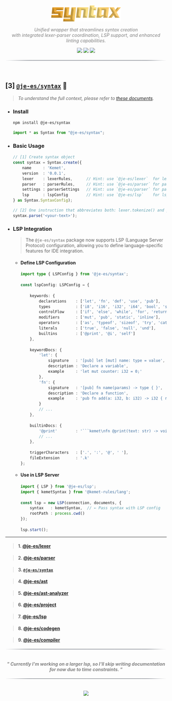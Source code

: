 <!----------------------------------- BEG ----------------------------------->
<br>
<div align="center">
    <p>
        <img src="./assets/img/logo.png" alt="syntax-Logo" style="" height="50" />
    </p>
</div>


<div align="center">
    <p align="center" style="font-style:italic; color:gray;">
        Unified wrapper that streamlines syntax creation<br>
        with integrated lexer-parser coordination, LSP support, and enhanced linting capabilities.
        <br>
    </p>
    <img src="https://img.shields.io/badge/Version-0.2.1-black"/>
    <a href="https://github.com/je-es"><img src="https://img.shields.io/badge/Part_of-@je--es-black"/></a>
    <a href="https://github.com/kemet-lang"><img src="https://img.shields.io/badge/Built_for-@kemet--lang-black"/></a>
</div>


<div align="center">
    <img src="./assets/img/line.png" alt="line" style="display: block; margin-top:20px;margin-bottom:20px;width:500px;"/>
    <br>
</div>

<!--------------------------------------------------------------------------->



<!----------------------------------- HMM ----------------------------------->

## [3] [`@je-es/syntax`](https://github.com/je-es/syntax) 🚀

> _To understand the full context, please refer to [these documents](https://github.com/kemet-lang/.github/blob/main/profile/roadmap/MVP.md)._

- ### Install

    ```bash
    npm install @je-es/syntax
    ```

    ```ts
    import * as Syntax from "@je-es/syntax";
    ```

- ### Basic Usage

    ```ts
    // [1] Create syntax object
    const syntax = Syntax.create({
        name     : 'Kemet',
        version  : '0.0.1',
        lexer    : lexerRules,      // Hint: use `@je-es/lexer`  for lexer rules
        parser   : parserRules,     // Hint: use `@je-es/parser` for parser rules
        settings : parserSettings   // Hint: use `@je-es/parser` for parser settings
        lsp      : lspConfig        // Hint: use `@je-es/lsp`    for lsp config
    } as Syntax.SyntaxConfig);
    ```

    ```ts
    // [2] One instruction that abbreviates both: lexer.tokenize() and parser.parse()
    syntax.parse('<your-text>');
    ```

- ### LSP Integration

    > The `@je-es/syntax` package now supports LSP (Language Server Protocol) configuration, allowing you to define language-specific features for IDE integration.

    - #### Define LSP Configuration

        ```ts
        import type { LSPConfig } from '@je-es/syntax';

        const lspConfig: LSPConfig = {

            keywords: {
                declarations    : ['let', 'fn', 'def', 'use', 'pub'],
                types           : ['i8', 'i16', 'i32', 'i64', 'bool', 'str'],
                controlFlow     : ['if', 'else', 'while', 'for', 'return'],
                modifiers       : ['mut', 'pub', 'static', 'inline'],
                operators       : ['as', 'typeof', 'sizeof', 'try', 'catch'],
                literals        : ['true', 'false', 'null', 'und'],
                builtins        : ['@print', '@i', 'self']
            },

            keywordDocs: {
                'let': {
                    signature   : '[pub] let [mut] name: type = value',
                    description : 'Declare a variable',
                    example     : 'let mut counter: i32 = 0;'
                },
                'fn': {
                    signature   : '[pub] fn name(params) -> type { }',
                    description : 'Declare a function',
                    example     : 'pub fn add(a: i32, b: i32) -> i32 { return a + b; }'
                }
                // ...
            },

            builtinDocs: {
                '@print'        : '```kemet\nfn @print(text: str) -> void\n```\n\nBuilt-in function to print text.',
                // ...
            },

            triggerCharacters   : ['.', ':', '@', ' '],
            fileExtension       : '.k'
        };
        ```

    - #### Use in LSP Server

        ```ts
        import { LSP } from '@je-es/lsp';
        import { kemetSyntax } from '@kemet-rules/lang';

        const lsp = new LSP(connection, documents, {
            syntax   : kemetSyntax,  // ← Pass syntax with LSP config
            rootPath : process.cwd()
        });

        lsp.start();
        ```

---

> #### 1. [@je-es/lexer](https://github.com/je-es/lexer)

> #### 2. [@je-es/parser](https://github.com/je-es/parser)

> #### 3. [`@je-es/syntax`](https://github.com/je-es/syntax)

> #### 4. [@je-es/ast](https://github.com/je-es/ast)

> #### 5. [@je-es/ast-analyzer](https://github.com/je-es/ast-analyzer)

> #### 6. [@je-es/project](https://github.com/je-es/project)

> #### 7. [@je-es/lsp](https://github.com/je-es/lsp)

> #### 8. [@je-es/codegen](https://github.com/je-es/codegen)

> #### 9. [@je-es/compiler](https://github.com/je-es/compiler)

<div align="center">
    <img src="./assets/img/line.png" alt="line" style="display: block; margin-top:20px;margin-bottom:20px;width:500px;"/>
</div>

<p align="center">
    <b>
        <br>
        <i style="color: gray;">"
        Currently I'm working on a larger lsp, so I'll skip writing documentation for now due to time constraints.
        "</i>
        <br>
    </b>
</p>

<div align="center">
    <img src="./assets/img/line.png" alt="line" style="display: block; margin-top:20px;margin-bottom:20px;width:500px;"/>
</div>

<!--------------------------------------------------------------------------->



<!----------------------------------- END ----------------------------------->

<br>
<div align="center">
    <a href="https://github.com/maysara-elshewehy">
        <img src="https://img.shields.io/badge/by-Maysara-blue"/>
    </a>
</div>

<!-------------------------------------------------------------------------->